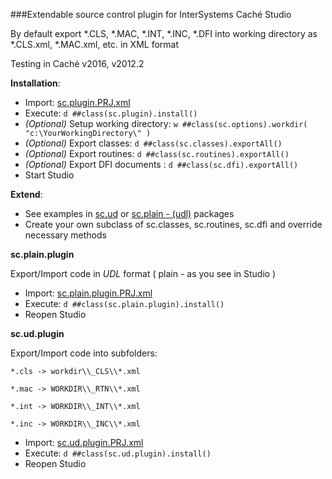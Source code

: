 ###Extendable source control plugin for InterSystems Caché Studio

By default export *.CLS, *.MAC, *.INT, *.INC, *.DFI into working directory as *.CLS.xml, *.MAC.xml, etc. in XML format 

Testing in Caché v2016, v2012.2

**Installation**:

* Import: [sc.plugin.PRJ.xml](https://github.com/doublefint/sc.plugin/blob/master/sc.plugin.PRJ.xml)
* Execute: `d ##class(sc.plugin).install()`
* _(Optional)_ Setup working directory: `w ##class(sc.options).workdir( "c:\YourWorkingDirectory\" )`
* _(Optional)_ Export classes: `d ##class(sc.classes).exportAll()`
* _(Optional)_ Export routines: `d ##class(sc.routines).exportAll()`
* _(Optional)_ Export DFI documents : `d ##class(sc.dfi).exportAll()`
* Start Studio

**Extend**:

* See examples in [sc.ud](https://github.com/doublefint/sc.plugin/tree/master/sc/ud) or [sc.plain - (udl)](https://github.com/doublefint/sc.plugin/tree/master/sc/plain) packages
* Create your own subclass of sc.classes, sc.routines, sc.dfi and override necessary methods

**sc.plain.plugin**

Export/Import code in *UDL* format ( plain - as you see in Studio ) 
* Import: [sc.plain.plugin.PRJ.xml](https://github.com/doublefint/sc.plugin/blob/master/sc.plain.plugin.PRJ.xml)
* Execute: `d ##class(sc.plain.plugin).install()`
* Reopen Studio

**sc.ud.plugin**

Export/Import code into subfolders: 

 `*.cls -> workdir\\_CLS\\*.xml`
 
 `*.mac -> WORKDIR\\_RTN\\*.xml`
 
 `*.int -> WORKDIR\\_INT\\*.xml`
 
 `*.inc -> WORKDIR\\_INC\\*.xml`
 
* Import: [sc.ud.plugin.PRJ.xml](https://github.com/doublefint/sc.plugin/blob/master/sc.ud.plugin.PRJ.xml)
* Execute: `d ##class(sc.ud.plugin).install()`
* Reopen Studio
 
